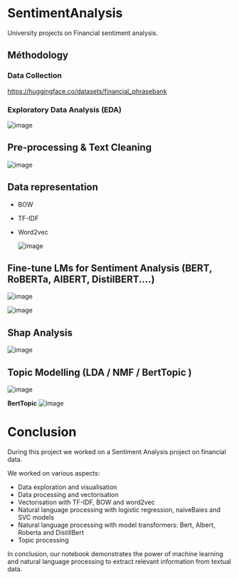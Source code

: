 # SentimentAnalysis

University projects on Financial sentiment analysis.

## Méthodology

###  Data Collection
https://huggingface.co/datasets/financial_phrasebank

### Exploratory Data Analysis (EDA)
![image](https://github.com/abdellah-idris/SentimentAnalysis/assets/50142372/e8d6606b-2d07-4254-bdeb-3c3e7a1f5286)


## Pre-processing & Text Cleaning
![image](https://github.com/abdellah-idris/SentimentAnalysis/assets/50142372/7b94743a-6919-483e-82d6-41d5530501a7)



## Data representation
- BOW
- TF-IDF
- Word2vec

  ![image](https://github.com/abdellah-idris/SentimentAnalysis/assets/50142372/07aa8e53-8875-4643-a1e8-cf1b7f29c863)

## Fine-tune LMs for Sentiment Analysis (BERT, RoBERTa, AlBERT, DistilBERT....)

![image](https://github.com/abdellah-idris/SentimentAnalysis/assets/50142372/df9bab10-8647-4270-9173-576ff5d3e6ca)


![image](https://github.com/abdellah-idris/SentimentAnalysis/assets/50142372/bdba5142-a53e-42a7-9571-c6c402f47fa6)

## Shap Analysis
![image](https://github.com/abdellah-idris/SentimentAnalysis/assets/50142372/59a79f78-b5d3-4b5f-b890-13e143b925d3)


## Topic Modelling (LDA / NMF / BertTopic )

![image](https://github.com/abdellah-idris/SentimentAnalysis/assets/50142372/8249215a-5b05-49c8-a4a7-2b7f8e4eb162)


**BertTopic**
![image](https://github.com/abdellah-idris/SentimentAnalysis/assets/50142372/36a0f61b-9ec4-4715-9269-d068936b71c1)

# Conclusion
During this project we worked on a Sentiment Analysis project on financial data.

We worked on various aspects:

- Data exploration and visualisation
- Data processing and vectorisation
- Vectorisation with TF-IDF, BOW and word2vec
- Natural language processing with logistic regression, naiveBaies and SVC models
- Natural language processing with model transformers: Bert, Albert, Roberta and DistillBert
- Topic processing


In conclusion, our notebook demonstrates the power of machine learning and natural language processing to extract relevant information from textual data.



